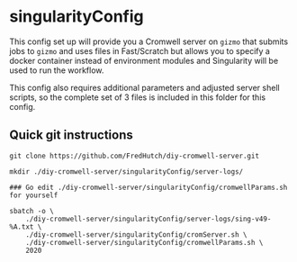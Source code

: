 # singularityConfig

This config set up will provide you a Cromwell server on `gizmo` that submits jobs to `gizmo` and uses files in Fast/Scratch but allows you to specify a docker container instead of environment modules and Singularity will be used to run the workflow.  

This config also requires additional parameters and adjusted server shell scripts, so the complete set of 3 files is included in this folder for this config.  

## Quick git instructions
```
git clone https://github.com/FredHutch/diy-cromwell-server.git

mkdir ./diy-cromwell-server/singularityConfig/server-logs/

### Go edit ./diy-cromwell-server/singularityConfig/cromwellParams.sh  for yourself

sbatch -o \
    ./diy-cromwell-server/singularityConfig/server-logs/sing-v49-%A.txt \
    ./diy-cromwell-server/singularityConfig/cromServer.sh \
    ./diy-cromwell-server/singularityConfig/cromwellParams.sh \
    2020
```
